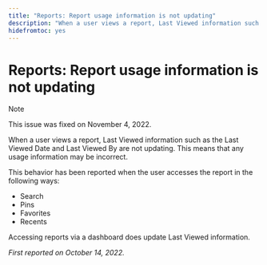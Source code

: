 ```yaml
---
title: "Reports: Report usage information is not updating"
description: "When a user views a report, Last Viewed information such as the Last Viewed Date and Last Viewed By are not updating. This means that any usage information may be incorrect."
hidefromtoc: yes
---
```


# Reports: Report usage information is not updating

>[!NOTE]
>
>This issue was fixed on November 4, 2022.

When a user views a report, Last Viewed information such as the Last Viewed Date and Last Viewed By are not updating. This means that any usage information may be incorrect.

This behavior has been reported when the user accesses the report in the following ways:
 
* Search
* Pins
* Favorites
* Recents

Accessing reports via a dashboard does update Last Viewed information.

_First reported on October 14, 2022._

